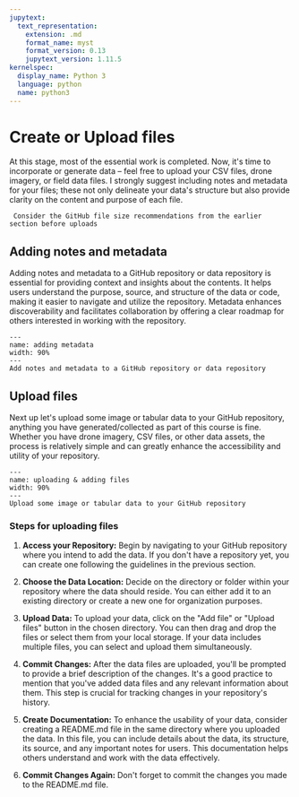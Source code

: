 ```yaml
---
jupytext:
  text_representation:
    extension: .md
    format_name: myst
    format_version: 0.13
    jupytext_version: 1.11.5
kernelspec:
  display_name: Python 3
  language: python
  name: python3
---
```


# Create or Upload files
At this stage, most of the essential work is completed. Now, it's time to incorporate or generate data – feel free to upload your CSV files, drone
imagery, or field data files. I strongly suggest including notes and metadata for your files; these not only delineate your data's structure but
also provide clarity on the content and purpose of each file.


```{note}
 Consider the GitHub file size recommendations from the earlier section before uploads
```

## Adding notes and metadata

Adding notes and metadata to a GitHub repository or data repository is essential for providing context and insights about the contents. It helps
users understand the purpose, source, and structure of the data or code, making it easier to navigate and utilize the repository. Metadata enhances
discoverability and facilitates collaboration by offering a clear roadmap for others interested in working with the repository.

```{figure} images/metadata.gif
---
name: adding metadata
width: 90%
---
Add notes and metadata to a GitHub repository or data repository
```

## Upload files

Next up let's upload some image or tabular data to your GitHub repository, anything you have generated/collected as part of this course is fine.
Whether you have drone imagery, CSV files, or other data assets, the process is relatively simple and can greatly enhance the accessibility and
utility of your repository.

```{figure} images/upload_imagery.gif
---
name: uploading & adding files
width: 90%
---
Upload some image or tabular data to your GitHub repository
```

### Steps for uploading files

1. **Access your Repository:** Begin by navigating to your GitHub repository where you intend to add the data. If you don't have a repository yet, you can create one following the guidelines in the previous section.

2. **Choose the Data Location:** Decide on the directory or folder within your repository where the data should reside. You can either add it to an existing directory or create a new one for organization purposes.

3. **Upload Data:** To upload your data, click on the "Add file" or "Upload files" button in the chosen directory. You can then drag and drop the files or select them from your local storage. If your data includes multiple files, you can select and upload them simultaneously.

4. **Commit Changes:** After the data files are uploaded, you'll be prompted to provide a brief description of the changes. It's a good practice to mention that you've added data files and any relevant information about them. This step is crucial for tracking changes in your repository's history.

5. **Create Documentation:** To enhance the usability of your data, consider creating a README.md file in the same directory where you uploaded the data. In this file, you can include details about the data, its structure, its source, and any important notes for users. This documentation helps others understand and work with the data effectively.

6. **Commit Changes Again:** Don't forget to commit the changes you made to the README.md file.
